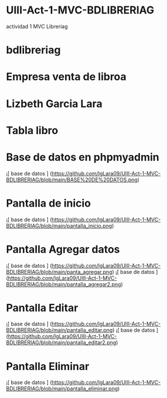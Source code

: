# UIII-Act-1-MVC-BDLIBRERIAG
actividad 1 MVC Libreriag
# bdlibreriag
# Empresa venta de libroa 
# Lizbeth Garcia Lara
# Tabla libro
# Base de datos en phpmyadmin
¡[ base de datos ] (https://github.com/lgLara09/UIII-Act-1-MVC-BDLIBRERIAG/blob/main/BASE%20DE%20DATOS.png)

# Pantalla de inicio
¡[ base de datos ] (https://github.com/lgLara09/UIII-Act-1-MVC-BDLIBRERIAG/blob/main/pantalla_inicio.png)

# Pantalla Agregar datos
¡[ base de datos ] (https://github.com/lgLara09/UIII-Act-1-MVC-BDLIBRERIAG/blob/main/panta_agregar.png)
¡[ base de datos ] (https://github.com/lgLara09/UIII-Act-1-MVC-BDLIBRERIAG/blob/main/pantalla_agregar2.png)

# Pantalla Editar
¡[ base de datos ] (https://github.com/lgLara09/UIII-Act-1-MVC-BDLIBRERIAG/blob/main/pantalla_editar.png)
¡[ base de datos ] (https://github.com/lgLara09/UIII-Act-1-MVC-BDLIBRERIAG/blob/main/pantalla_editar2.png)

# Pantalla Eliminar
¡[ base de datos ] (https://github.com/lgLara09/UIII-Act-1-MVC-BDLIBRERIAG/blob/main/pantalla_eliminar.png)

